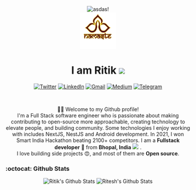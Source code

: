 <div align="center" >
  <img src="https://visitcount.itsvg.in/api?id=ritik619&icon=0&color=0" alt="asdas!" />
 </div>

<div align="center">
    <img height="100" src="https://github.com/ritik619/ritik619/blob/98a71231c352c1d3f765600712b140a0e84c9559/pngegg.png" alt="Namaste!"></img>
    <h1>I am Ritik <img
            src="https://emojis.slackmojis.com/emojis/images/1601425652/10677/among_us.png?1601425652" width="32"></h1>
    <p>
        <a href="https://twitter.com/ritik619" target="_blank"><img alt="Twitter"
                src="https://img.shields.io/badge/twitter-%231DA1F2.svg?&style=for-the-badge&logo=twitter&logoColor=white" /></a>
        <a href="https://www.linkedin.com/in/ritiksaini1" target="_blank"><img alt="LinkedIn"
                src="https://img.shields.io/badge/linkedin-%230077B5.svg?&style=for-the-badge&logo=linkedin&logoColor=white" /></a>
        <a href="mailto:ritiksaini619@gmail.com" target="_blank"><img alt="Gmail"
                src="https://img.shields.io/badge/-Gmail-D14836?style=for-the-badge&logo=Gmail&logoColor=white" /></a>
        <a href="https://medium.com/@ritiksaini619" target="_blank"><img alt="Medium"
                src="https://img.shields.io/badge/medium-%2312100E.svg?&style=for-the-badge&logo=medium&logoColor=white" /></a>
        <a href="https://t.me/ritik619"><img alt="Telegram"
                src="https://img.shields.io/badge/telegram-%232CA5E0.svg?&style=for-the-badge&logo=telegram&logoColor=white"></a>
    </p>
    <br />
    <p>🙏🏻 Welcome to my Github profile!<br />
I'm a Full Stack software engineer who is passionate about making contributing to open-source more approachable, creating technology to elevate people, and building community. Some technologies I enjoy working with includes NextJS, NestJS and Android development.
In 2021, I won Smart India Hackathon beating 2100+ competitors.
I am a <b>Fullstack developer</b> 🚀 from <b>Bhopal, India</b> <img
            src="https://image.flaticon.com/icons/svg/551/551889.svg" width="14" /> .<br />
I love building side projects 😍, and most of them are <b>Open source</b>. </p>

</div>


### :octocat: Github Stats
<p align="center">
    <img height="160" alt="Ritik's Github Stats"
        src="https://github-readme-stats.vercel.app/api?username=ritik619&show_icons=true&theme=tokyonight&count_private=true" />
    <img alt="Ritesh's Github Stats" height="160"
        src="https://github-readme-stats.vercel.app/api/top-langs/?username=ritik619&hide=assembly&layout=compact&theme=tokyonight&count_private=true" />
</p>

<!-- ## &nbsp;&nbsp;&nbsp;Find me around the web 🌎: <a href="https://github.com/sponsors/ritik619"><img align="left" width="450" height="230" src="https://www.wingstechsolutions.com/wp-content/uploads/2022/03/full-stack-development.gif"></a>
<div align>&nbsp;&nbsp;&nbsp;- Sharing updates on <a href="https://www.linkedin.com/in/ritik1/">LinkedIn</a><img align="center" height="28" width="28" src="https://static.vecteezy.com/system/resources/previews/018/930/587/original/linkedin-logo-linkedin-icon-transparent-free-png.png"></img></div>
<div align>&nbsp;&nbsp;&nbsp;- Connect via mail <a href="mailto:ritiksaini619@gmail.com" href="https://www.linkedin.com/in/ritik1/">ritiksaini619@gmail.com 📧</a>
<div align>&nbsp;&nbsp;&nbsp;- Want to hire me? <a href="https://github.com/ritik619/ritik619/blob/4a39ade52b84f63d1751ca9a46ed066dc9554d3d/Ritik_Saini_FS_2_YOE.pdf">Resume </a> <img align="center" height="20" width="20" src="https://cdn-icons-png.flaticon.com/512/6614/6614677.png"></img></div> -->
